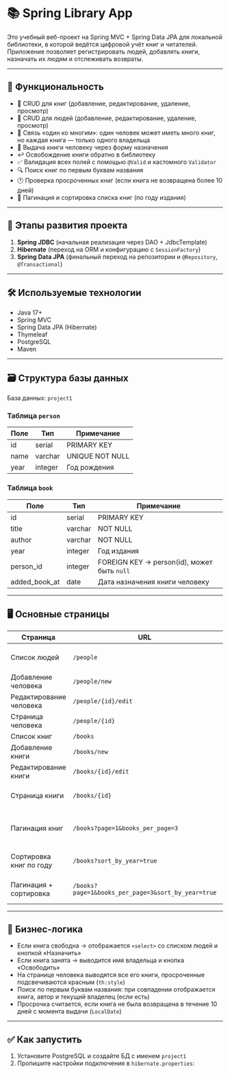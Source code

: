 # 📚 Spring Library App

Это учебный веб-проект на Spring MVC + Spring Data JPA для локальной библиотеки, в которой ведётся цифровой учёт книг и читателей. Приложение позволяет регистрировать людей, добавлять книги, назначать их людям и отслеживать возвраты.

---

## 🧩 Функциональность

- 📖 CRUD для книг (добавление, редактирование, удаление, просмотр)
- 👤 CRUD для людей (добавление, редактирование, удаление, просмотр)
- 🔗 Связь «один ко многим»: один человек может иметь много книг, но каждая книга — только одного владельца
- 📨 Выдача книги человеку через форму назначения
- ↩ Освобождение книги обратно в библиотеку
- ✅ Валидация всех полей с помощью `@Valid` и кастомного `Validator`
- 🔍 Поиск книг по первым буквам названия
- 🕐 Проверка просроченных книг (если книга не возвращена более 10 дней)
- 📑 Пагинация и сортировка списка книг (по году издания)

---

## 🔄 Этапы развития проекта

1. **Spring JDBC** (начальная реализация через DAO + JdbcTemplate)
2. **Hibernate** (переход на ORM и конфигурацию с `SessionFactory`)
3. **Spring Data JPA** (финальный переход на репозитории и `@Repository`, `@Transactional`)

---

## 🛠️ Используемые технологии

- Java 17+
- Spring MVC
- Spring Data JPA (Hibernate)
- Thymeleaf
- PostgreSQL
- Maven

---

## 🗃️ Структура базы данных

База данных: `project1`

### Таблица `person`
| Поле           | Тип         | Примечание           |
|----------------|-------------|----------------------|
| id             | serial      | PRIMARY KEY          |
| name           | varchar     | UNIQUE NOT NULL      |
| year           | integer     | Год рождения         |

### Таблица `book`
| Поле           | Тип      | Примечание                                  |
|----------------|----------|---------------------------------------------|
| id             | serial   | PRIMARY KEY                                 |
| title          | varchar  | NOT NULL                                    |
| author         | varchar  | NOT NULL                                    |
| year           | integer  | Год издания                                 |
| person_id      | integer  | FOREIGN KEY → person(id), может быть `null` |
| added_book_at  | date     | Дата назначения книги человеку              |

---

## 🖥️ Основные страницы

| Страница                   | URL                                                  | Описание                                                    |
|----------------------------|------------------------------------------------------|-------------------------------------------------------------|
| Список людей               | `/people`                                            | Все зарегистрированные читатели                             |
| Добавление человека        | `/people/new`                                        | Форма создания читателя                                     |
| Редактирование человека    | `/people/{id}/edit`                                  | Форма редактирования                                        |
| Страница человека          | `/people/{id}`                                       | Данные и список его книг                                    |
| Список книг                | `/books`                                             | Все книги в системе                                         |
| Добавление книги           | `/books/new`                                         | Форма создания книги                                        |
| Редактирование книги       | `/books/{id}/edit`                                   | Форма редактирования                                        |
| Страница книги             | `/books/{id}`                                        | Информация и возможность назначения книги                   |
| Пагинация книг             | `/books?page=1&books_per_page=3`                     | Вывод книг по страницам (указать номер и кол-во на стр.)    |
| Сортировка книг по году    | `/books?sort_by_year=true`                           | Вывод всех книг, отсортированных по году издания            |
| Пагинация + сортировка     | `/books?page=1&books_per_page=3&sort_by_year=true`   | Совмещение пагинации и сортировки                           |

---

## 📌 Бизнес-логика

- Если книга свободна → отображается `<select>` со списком людей и кнопкой «Назначить»
- Если книга занята → выводится имя владельца и кнопка «Освободить»
- На странице человека выводятся все его книги, просроченные подсвечиваются красным (`th:style`)
- Поиск по первым буквам названия: при совпадении отображается книга, автор и текущий владелец (если есть)
- Просрочка считается, если книга не была возвращена в течение 10 дней с момента выдачи (`LocalDate`)

---

## ✅ Как запустить

1. Установите PostgreSQL и создайте БД с именем `project1`
2. Пропишите настройки подключения в `hibernate.properties`:


